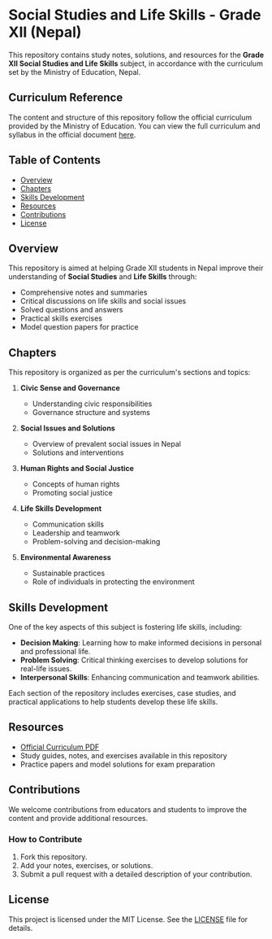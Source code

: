 # Social Studies and Life Skills - Grade XII (Nepal)

This repository contains study notes, solutions, and resources for the **Grade XII Social Studies and Life Skills** subject, in accordance with the curriculum set by the Ministry of Education, Nepal.

## Curriculum Reference

The content and structure of this repository follow the official curriculum provided by the Ministry of Education. You can view the full curriculum and syllabus in the official document [here](https://moecdc.gov.np/storage/gallery/1673319495.pdf).

## Table of Contents

- [Overview](#overview)
- [Chapters](#chapters)
- [Skills Development](#skills-development)
- [Resources](#resources)
- [Contributions](#contributions)
- [License](#license)

## Overview

This repository is aimed at helping Grade XII students in Nepal improve their understanding of **Social Studies** and **Life Skills** through:

- Comprehensive notes and summaries
- Critical discussions on life skills and social issues
- Solved questions and answers
- Practical skills exercises
- Model question papers for practice

## Chapters

This repository is organized as per the curriculum's sections and topics:

1. **Civic Sense and Governance**
   - Understanding civic responsibilities
   - Governance structure and systems

2. **Social Issues and Solutions**
   - Overview of prevalent social issues in Nepal
   - Solutions and interventions

3. **Human Rights and Social Justice**
   - Concepts of human rights
   - Promoting social justice

4. **Life Skills Development**
   - Communication skills
   - Leadership and teamwork
   - Problem-solving and decision-making

5. **Environmental Awareness**
   - Sustainable practices
   - Role of individuals in protecting the environment

## Skills Development

One of the key aspects of this subject is fostering life skills, including:

- **Decision Making**: Learning how to make informed decisions in personal and professional life.
- **Problem Solving**: Critical thinking exercises to develop solutions for real-life issues.
- **Interpersonal Skills**: Enhancing communication and teamwork abilities.

Each section of the repository includes exercises, case studies, and practical applications to help students develop these life skills.

## Resources

- [Official Curriculum PDF](https://moecdc.gov.np/storage/gallery/1673319495.pdf)
- Study guides, notes, and exercises available in this repository
- Practice papers and model solutions for exam preparation

## Contributions

We welcome contributions from educators and students to improve the content and provide additional resources.

### How to Contribute

1. Fork this repository.
2. Add your notes, exercises, or solutions.
3. Submit a pull request with a detailed description of your contribution.

## License

This project is licensed under the MIT License. See the [LICENSE](./LICENSE) file for details.
